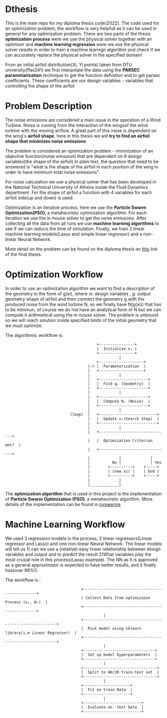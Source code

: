 # Dthesis

This is the main repo for my diploma thesis code(2022). The code used for an optimization problem, the workflow is very helpfull as it can be used in general for any optimization problem. There are two parts of the thesis **optimization process** were we use the physical solver together with an optimizer and **machine learning regression** were we use the physical solver results in order to train a machine learnign algorithm and check if we can accurately replace the physical solver in the specified domain!

From an initial airfoil distribution(Xi, Yi points) taken from DTU university(ffas241) we first interpolate the data using the **PARSEC parametarization** technique to get the function definition and to get parsec coefficients. These coefficients are our design variables - variables that controlling the shape of the airfoil

# Problem Description
The noise emissions are considered a main issue in the operation of a Wind Turbine. Noise is coming from the interaction of the wingsof the wind turbine with the moving airflow. A great part of this noise is dependent on the wing's **airfoil shape**, here in this thesis we will **try to find an airfoil shape that minimizes noise emissions**. 

The problem is considered an optimization problem - minimization of an objective function(noise emission) that are dependent on 9 design variables(the shape of the airfoil).In plain text, the question that need to be answered is "what is the shape of the airfoil in each position of the wing in order to have minimum total noise emissions". 

For noise calculation we use a physical solver that has been developed in the National Technical University of Athens inside the Fluid Dynamics department. For the shape of airfoil a function with 4 variables for each airfoil side(up and down) is used.

Optimization is an iterative process, here we use the **Particle Swarm Optimization(PSO)**, a metaheuristic optimization algorithm. For each iteration we use the in-house solver to get the noise emissions. After collecting all the data from all runs we use **machine learning algorithms** to see if we can reduce the time of simulation. Finally, we train 2 linear machine learning models(Lasso and simple linear regressor) and a non-linear Neural Network.  

More detail on the problem can be found on the diploma thesis on [this](https://dspace.lib.ntua.gr/xmlui/handle/123456789/56355?locale-attribute=en) link of the final thesis.

# Optimization Workflow
In order to use an optimization algorithm we want to find a description of the geometry in the form of g(xi), where xi: design variables , g: output geometry shape of airfoil and then connect the geometry g with the produced noise from the wind turbine N, so we finally have N(g(xi)) that has to be minimun, of course we do not have an analytical form of N but we can compute it arithmetical using the in-house solver. The problem is unbound so we will reach solution inside specified limits of the initial geometry that we must optimize.

The algorithmic workflow is :
```
                                         +----------------+  
                                         |  Initialize xᵢ |  
                                         +----------------+  
                                                   |  
                                         +--------------------+  
                                     |-> |  Parameterization  |  
                                     |   +--------------------+  
                                     |             |    
                                     |   +----------------------+  
                                     |   |  Find gᵢ (Geometry)  |  
                                     |   +----------------------+  
                                     |             |  
                                     |   +----------------------+  
                                     |   |  Compute Nᵢ (Noise)  |  
                                     |   +----------------------+  
                                     |             |   
                             (loop)  |   +--------------------------+  
                                     |   |  Update xᵢ(Search Step)  |  
                                     |   +--------------------------+  
                                     |             |             
                                     |   +-------------------------------+  
                                     |   |  Optimization Criterion met?  |  
                                     |   +-------------------------------+  
                                     |             |             |  
                                     |          No |             | Yes                 
                                     |        +----------+    +-----+
                                     |        | (new xi) |    | End |       
                                     |        +----------+    +-----+
                                     |             |              
                                     |_____________|              
```
The **optimization algorithm** that is used in this project is the implementation of **Particle Swarm Optimization (PSO)**, a metaheuristic algorithm. More details of the implementation can be found in [pyswarms](https://pypi.org/project/pyswarms/)

# Machine Learning Workflow
We used 3 regression models in the process, 2 linear regressors(Linear regressor and Lasso) and one non-linear Neural Network. The linear models will tell us 1) can we use a (relative) easy linear relationship between design variables and output and to predict the result 2)What variables play the most crusial role in this process(Lasso example). The NN as it is approved as a general approximator is expected to have better results, and it finally has(over 98%!). 

The workflow is :
```
                                  +-------------------------------------------------+  
                                  | Collect Data from optimizaion Process (xᵢ, Nᵢ)  |
                                  +-------------------------------------------------+  
                                            |  
                                  +----------------------------------------------------------+  
                                  |  Pick model using sklearn library(i.e Linear Regressor)  |  
                                  +----------------------------------------------------------+  
                                            |    
                                  +--------------------------------+  
                                  |  Set up model hyperparameters  |  
                                  +--------------------------------+  
                                            |  
                                  +---------------------------------+  
                                  |  Split to 80/20 train-test set  |  
                                  +---------------------------------+  
                                            |   
                                  +---------------------+  
                                  |  Fit on train Data  |  
                                  +---------------------+  
                                            |   
                                  +--------------------------+  
                                  |  Evaluate on  test Data  |  
                                  +--------------------------+  
```
